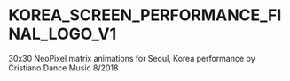 # KOREA_SCREEN_PERFORMANCE_FINAL_LOGO_V1
30x30 NeoPixel matrix animations for Seoul, Korea performance by Cristiano Dance Music 8/2018
